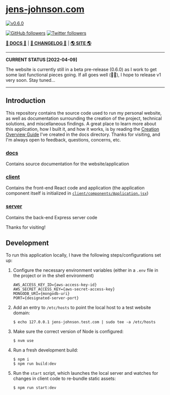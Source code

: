 # [jens-johnson.com](https://www.jens-johnson.com)

[![v0.6.0](https://img.shields.io/badge/Version-0.6.0-blue)](https://img.shields.io/badge/Version-0.6.0-blue)

[![GitHub followers](https://img.shields.io:/github/followers/jens-johnson?style=social)](https://img.shields.io:/github/followers/jens-johnson?style=social)
[![Twitter followers](https://img.shields.io:/twitter/follow/jensjohnson9?label=follow&style=social)](https://img.shields.io:/twitter/follow/jensjohnson9?label=follow&style=social)

[**🔗 DOCS 🔗**](docs) | [**📜 CHANGELOG 📜**](docs/miscellaneous/changelog.md) | [**🌎 SITE 🌎**](https://www.jens-johnson.com)

---
**CURRENT STATUS [2022-04-09]**

The website is currently still in a beta pre-release (0.6.0) as I work to get some last functional pieces going. If all
goes well (🤞🏻), I hope to release v1 very soon. Stay tuned...

---

## Introduction

This repository contains the source code used to run my personal website, as well as documentation surrounding the 
creation of the project, technical solutions, and miscellaneous findings. A great place to learn more about this 
application, how I built it, and how it works, is by reading the
[Creation Overview Guide](docs/creation_documentation/overview.md) I've created in the docs directory. Thanks for 
visiting, and I'm always open to feedback, questions, concerns, etc.

### [docs](docs)

Contains source documentation for the website/application

### [client](client)

Contains the front-end React code and application (the application component itself is initialized in 
[`client/components/Application.jsx`](client/components/Application.jsx))

### [server](server)

Contains the back-end Express server code

Thanks for visiting!

## Development

To run this application locally, I have the following steps/configurations set up:

1. Configure the necessary environment variables (either in a `.env` file in the project or in the shell environment)
   ```shell
   AWS_ACCESS_KEY_ID={aws-access-key-id}
   AWS_SECRET_ACCESS_KEY={aws-secret-access-key}
   MONGODB_URI={mongodb-uri}
   PORT={designated-server-port}
   ```
2. Add an entry to `/etc/hosts` to point the local host to a test website domain:
   ```shell
   $ echo 127.0.0.1 jens-johnson.test.com | sudo tee -a /etc/hosts
   ```
3. Make sure the correct version of Node is configured:
   ```shell
   $ nvm use
   ```
4. Run a fresh development build:
   ```shell
   $ npm i
   $ npm run build:dev
   ```
5. Run the `start` script, which launches the local server and watches for changes in client code to re-bundle static 
   assets:
   ```shell
   $ npm run start:dev
   ```